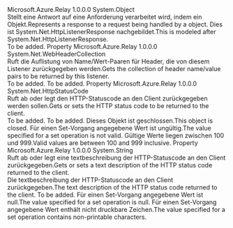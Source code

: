 <Type Name="RelayedHttpListenerResponse" FullName="Microsoft.Azure.Relay.RelayedHttpListenerResponse">
  <TypeSignature Language="C#" Value="public sealed class RelayedHttpListenerResponse" />
  <TypeSignature Language="ILAsm" Value=".class public auto ansi sealed beforefieldinit RelayedHttpListenerResponse extends System.Object" />
  <TypeSignature Language="DocId" Value="T:Microsoft.Azure.Relay.RelayedHttpListenerResponse" />
  <TypeSignature Language="VB.NET" Value="Public NotInheritable Class RelayedHttpListenerResponse" />
  <TypeSignature Language="F#" Value="type RelayedHttpListenerResponse = class" />
  <AssemblyInfo>
    <AssemblyName>Microsoft.Azure.Relay</AssemblyName>
    <AssemblyVersion>1.0.0.0</AssemblyVersion>
  </AssemblyInfo>
  <Base>
    <BaseTypeName>System.Object</BaseTypeName>
  </Base>
  <Interfaces />
  <Docs>
    <summary>
            <span data-ttu-id="aeaab-101">Stellt eine Antwort auf eine Anforderung verarbeitet wird, indem ein <see cref="T:Microsoft.Azure.Relay.HybridConnectionListener" /> Objekt.</span><span class="sxs-lookup"><span data-stu-id="aeaab-101">Represents a response to a request being handled by a <see cref="T:Microsoft.Azure.Relay.HybridConnectionListener" /> object.</span></span>
            <span data-ttu-id="aeaab-102">Dies ist System.Net.HttpListenerResponse nachgebildet.</span><span class="sxs-lookup"><span data-stu-id="aeaab-102">This is modeled after System.Net.HttpListenerResponse.</span></span>
            </summary>
    <remarks>To be added.</remarks>
  </Docs>
  <Members>
    <Member MemberName="Headers">
      <MemberSignature Language="C#" Value="public System.Net.WebHeaderCollection Headers { get; }" />
      <MemberSignature Language="ILAsm" Value=".property instance class System.Net.WebHeaderCollection Headers" />
      <MemberSignature Language="DocId" Value="P:Microsoft.Azure.Relay.RelayedHttpListenerResponse.Headers" />
      <MemberSignature Language="VB.NET" Value="Public ReadOnly Property Headers As WebHeaderCollection" />
      <MemberSignature Language="F#" Value="member this.Headers : System.Net.WebHeaderCollection" Usage="Microsoft.Azure.Relay.RelayedHttpListenerResponse.Headers" />
      <MemberType>Property</MemberType>
      <AssemblyInfo>
        <AssemblyName>Microsoft.Azure.Relay</AssemblyName>
        <AssemblyVersion>1.0.0.0</AssemblyVersion>
      </AssemblyInfo>
      <ReturnValue>
        <ReturnType>System.Net.WebHeaderCollection</ReturnType>
      </ReturnValue>
      <Docs>
        <summary>
            <span data-ttu-id="aeaab-103">Ruft die Auflistung von Name/Wert-Paaren für Header, die von diesem Listener zurückgegeben werden.</span><span class="sxs-lookup"><span data-stu-id="aeaab-103">Gets the collection of header name/value pairs to be returned by this listener.</span></span>
            </summary>
        <value>To be added.</value>
        <remarks>To be added.</remarks>
      </Docs>
    </Member>
    <Member MemberName="StatusCode">
      <MemberSignature Language="C#" Value="public System.Net.HttpStatusCode StatusCode { get; set; }" />
      <MemberSignature Language="ILAsm" Value=".property instance valuetype System.Net.HttpStatusCode StatusCode" />
      <MemberSignature Language="DocId" Value="P:Microsoft.Azure.Relay.RelayedHttpListenerResponse.StatusCode" />
      <MemberSignature Language="VB.NET" Value="Public Property StatusCode As HttpStatusCode" />
      <MemberSignature Language="F#" Value="member this.StatusCode : System.Net.HttpStatusCode with get, set" Usage="Microsoft.Azure.Relay.RelayedHttpListenerResponse.StatusCode" />
      <MemberType>Property</MemberType>
      <AssemblyInfo>
        <AssemblyName>Microsoft.Azure.Relay</AssemblyName>
        <AssemblyVersion>1.0.0.0</AssemblyVersion>
      </AssemblyInfo>
      <ReturnValue>
        <ReturnType>System.Net.HttpStatusCode</ReturnType>
      </ReturnValue>
      <Docs>
        <summary><span data-ttu-id="aeaab-104">Ruft ab oder legt den HTTP-Statuscode an den Client zurückgegeben werden sollen.</span><span class="sxs-lookup"><span data-stu-id="aeaab-104">Gets or sets the HTTP status code to be returned to the client.</span></span></summary>
        <value>To be added.</value>
        <remarks>To be added.</remarks>
        <exception cref="T:System.ObjectDisposedException"><span data-ttu-id="aeaab-105">Dieses Objekt ist geschlossen.</span><span class="sxs-lookup"><span data-stu-id="aeaab-105">This object is closed.</span></span></exception>
        <exception cref="T:System.Net.ProtocolViolationException"><span data-ttu-id="aeaab-106">Für einen Set-Vorgang angegebene Wert ist ungültig.</span><span class="sxs-lookup"><span data-stu-id="aeaab-106">The value specified for a set operation is not valid.</span></span> <span data-ttu-id="aeaab-107">Gültige Werte liegen zwischen 100 und 999.</span><span class="sxs-lookup"><span data-stu-id="aeaab-107">Valid values are between 100 and 999 inclusive.</span></span></exception>
      </Docs>
    </Member>
    <Member MemberName="StatusDescription">
      <MemberSignature Language="C#" Value="public string StatusDescription { get; set; }" />
      <MemberSignature Language="ILAsm" Value=".property instance string StatusDescription" />
      <MemberSignature Language="DocId" Value="P:Microsoft.Azure.Relay.RelayedHttpListenerResponse.StatusDescription" />
      <MemberSignature Language="VB.NET" Value="Public Property StatusDescription As String" />
      <MemberSignature Language="F#" Value="member this.StatusDescription : string with get, set" Usage="Microsoft.Azure.Relay.RelayedHttpListenerResponse.StatusDescription" />
      <MemberType>Property</MemberType>
      <AssemblyInfo>
        <AssemblyName>Microsoft.Azure.Relay</AssemblyName>
        <AssemblyVersion>1.0.0.0</AssemblyVersion>
      </AssemblyInfo>
      <ReturnValue>
        <ReturnType>System.String</ReturnType>
      </ReturnValue>
      <Docs>
        <summary><span data-ttu-id="aeaab-108">Ruft ab oder legt eine textbeschreibung der HTTP-Statuscode an den Client zurückgegeben.</span><span class="sxs-lookup"><span data-stu-id="aeaab-108">Gets or sets a text description of the HTTP status code returned to the client.</span></span></summary>
        <value><span data-ttu-id="aeaab-109">Die textbeschreibung der HTTP-Statuscode an den Client zurückgegeben.</span><span class="sxs-lookup"><span data-stu-id="aeaab-109">The text description of the HTTP status code returned to the client.</span></span></value>
        <remarks>To be added.</remarks>
        <exception cref="T:System.ArgumentNullException"><span data-ttu-id="aeaab-110">Für einen Set-Vorgang angegebene Wert ist null.</span><span class="sxs-lookup"><span data-stu-id="aeaab-110">The value specified for a set operation is null.</span></span></exception>
        <exception cref="T:System.ArgumentException"><span data-ttu-id="aeaab-111">Für einen Set-Vorgang angegebene Wert enthält nicht druckbare Zeichen.</span><span class="sxs-lookup"><span data-stu-id="aeaab-111">The value specified for a set operation contains non-printable characters.</span></span></exception>
      </Docs>
    </Member>
  </Members>
</Type>